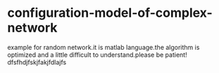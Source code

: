 # configuration-model-of-complex-network
example for random network.it is matlab language.the algorithm is optimized and a little difficult to understand.please be patient!
dfsfhdjfskjfakjfdlajfs
